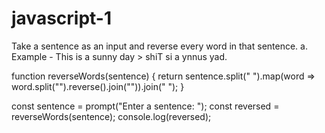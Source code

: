 # javascript-1
Take a sentence as an input and reverse every word in that sentence. a. Example - This is a sunny day > shiT si a ynnus yad.

function reverseWords(sentence) {
  return sentence.split(" ").map(word => word.split("").reverse().join("")).join(" ");
}

const sentence = prompt("Enter a sentence: ");
const reversed = reverseWords(sentence);
console.log(reversed);
